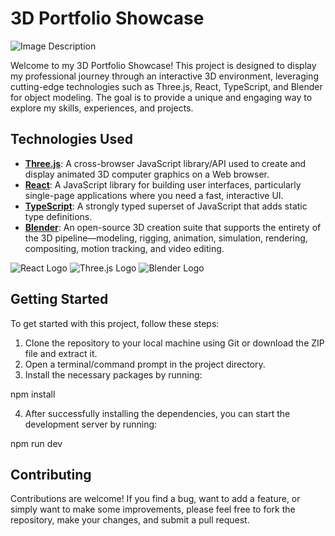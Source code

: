 # 3D Portfolio Showcase

![Image Description](file:///C:/Users/issa/Pictures/Screenshots/Screenshot%202024-07-15%20195354.png)

Welcome to my 3D Portfolio Showcase! This project is designed to display my professional journey through an interactive 3D environment, leveraging cutting-edge technologies such as Three.js, React, TypeScript, and Blender for object modeling. The goal is to provide a unique and engaging way to explore my skills, experiences, and projects.

## Technologies Used

- **[Three.js](https://threejs.org/)**: A cross-browser JavaScript library/API used to create and display animated 3D computer graphics on a Web browser.
- **[React](https://reactjs.org/)**: A JavaScript library for building user interfaces, particularly single-page applications where you need a fast, interactive UI.
- **[TypeScript](https://www.typescriptlang.org/)**: A strongly typed superset of JavaScript that adds static type definitions.
- **[Blender](https://www.blender.org/)**: An open-source 3D creation suite that supports the entirety of the 3D pipeline—modeling, rigging, animation, simulation, rendering, compositing, motion tracking, and video editing.

![React Logo](URL_TO_REACT_LOGO)
![Three.js Logo](URL_TO_THREEJS_LOGO)
![Blender Logo](URL_TO_BLENDER_LOGO)

## Getting Started

To get started with this project, follow these steps:

1. Clone the repository to your local machine using Git or download the ZIP file and extract it.
2. Open a terminal/command prompt in the project directory.
3. Install the necessary packages by running:

npm install

4. After successfully installing the dependencies, you can start the development server by running:

npm run dev

## Contributing

Contributions are welcome! If you find a bug, want to add a feature, or simply want to make some improvements, please feel free to fork the repository, make your changes, and submit a pull request.
